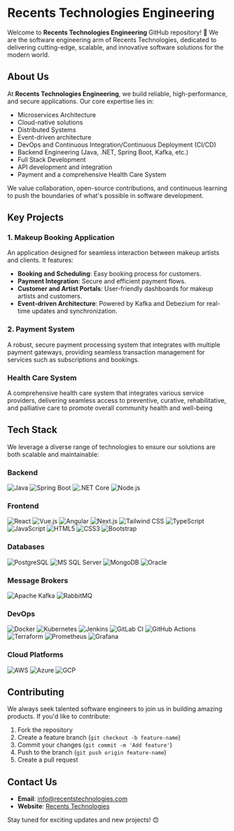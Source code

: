 # Recents Technologies Engineering

Welcome to **Recents Technologies Engineering** GitHub repository! 🚀 We are the software engineering arm of Recents Technologies, dedicated to delivering cutting-edge, scalable, and innovative software solutions for the modern world.

## About Us

At **Recents Technologies Engineering**, we build reliable, high-performance, and secure applications. Our core expertise lies in:

- Microservices Architecture
- Cloud-native solutions
- Distributed Systems
- Event-driven architecture
- DevOps and Continuous Integration/Continuous Deployment (CI/CD)
- Backend Engineering (Java, .NET, Spring Boot, Kafka, etc.)
- Full Stack Development
- API development and integration
- Payment and a comprehensive Health Care System

We value collaboration, open-source contributions, and continuous learning to push the boundaries of what's possible in software development.

## Key Projects

### 1. Makeup Booking Application
An application designed for seamless interaction between makeup artists and clients. It features:

- **Booking and Scheduling**: Easy booking process for customers.
- **Payment Integration**: Secure and efficient payment flows.
- **Customer and Artist Portals**: User-friendly dashboards for makeup artists and customers.
- **Event-driven Architecture**: Powered by Kafka and Debezium for real-time updates and synchronization.

### 2. Payment System
A robust, secure payment processing system that integrates with multiple payment gateways, providing seamless transaction management for services such as subscriptions and bookings.

### Health Care System
A comprehensive health care system that integrates various service providers, delivering seamless access to preventive, curative, rehabilitative, and palliative care to promote overall community health and well-being

## Tech Stack

We leverage a diverse range of technologies to ensure our solutions are both scalable and maintainable:

### Backend
![Java](https://img.shields.io/badge/Java-007396?logo=java&logoColor=white&style=for-the-badge)
![Spring Boot](https://img.shields.io/badge/Spring%20Boot-6DB33F?logo=spring-boot&logoColor=white&style=for-the-badge)
![.NET Core](https://img.shields.io/badge/.NET%20Core-512BD4?logo=dotnet&logoColor=white&style=for-the-badge)
![Node.js](https://img.shields.io/badge/Node.js-339933?logo=node.js&logoColor=white&style=for-the-badge)

### Frontend
![React](https://img.shields.io/badge/React-61DAFB?logo=react&logoColor=black&style=for-the-badge)
![Vue.js](https://img.shields.io/badge/Vue.js-4FC08D?logo=vue.js&logoColor=white&style=for-the-badge)
![Angular](https://img.shields.io/badge/Angular-DD0031?logo=angular&logoColor=white&style=for-the-badge)
![Next.js](https://img.shields.io/badge/Next.js-000000?logo=next.js&logoColor=white&style=for-the-badge)
![Tailwind CSS](https://img.shields.io/badge/Tailwind%20CSS-06B6D4?logo=tailwind-css&logoColor=white&style=for-the-badge)
![TypeScript](https://img.shields.io/badge/TypeScript-3178C6?logo=typescript&logoColor=white&style=for-the-badge)
![JavaScript](https://img.shields.io/badge/JavaScript-F7DF1E?logo=javascript&logoColor=black&style=for-the-badge)
![HTML5](https://img.shields.io/badge/HTML5-E34F26?logo=html5&logoColor=white&style=for-the-badge)
![CSS3](https://img.shields.io/badge/CSS3-1572B6?logo=css3&logoColor=white&style=for-the-badge)
![Bootstrap](https://img.shields.io/badge/Bootstrap-7952B3?logo=bootstrap&logoColor=white&style=for-the-badge)

### Databases
![PostgreSQL](https://img.shields.io/badge/PostgreSQL-4169E1?logo=postgresql&logoColor=white&style=for-the-badge)
![MS SQL Server](https://img.shields.io/badge/MS%20SQL%20Server-CC2927?logo=microsoft-sql-server&logoColor=white&style=for-the-badge)
![MongoDB](https://img.shields.io/badge/MongoDB-47A248?logo=mongodb&logoColor=white&style=for-the-badge)
![Oracle](https://img.shields.io/badge/Oracle-F80000?logo=oracle&logoColor=white&style=for-the-badge)

### Message Brokers
![Apache Kafka](https://img.shields.io/badge/Apache%20Kafka-231F20?logo=apache-kafka&logoColor=white&style=for-the-badge)
![RabbitMQ](https://img.shields.io/badge/RabbitMQ-FF6600?logo=rabbitmq&logoColor=white&style=for-the-badge)

### DevOps
![Docker](https://img.shields.io/badge/Docker-2496ED?logo=docker&logoColor=white&style=for-the-badge)
![Kubernetes](https://img.shields.io/badge/Kubernetes-326CE5?logo=kubernetes&logoColor=white&style=for-the-badge)
![Jenkins](https://img.shields.io/badge/Jenkins-D24939?logo=jenkins&logoColor=white&style=for-the-badge)
![GitLab CI](https://img.shields.io/badge/GitLab%20CI-FC6D26?logo=gitlab&logoColor=white&style=for-the-badge)
![GitHub Actions](https://img.shields.io/badge/GitHub%20Actions-2088FF?logo=github-actions&logoColor=white&style=for-the-badge)
![Terraform](https://img.shields.io/badge/Terraform-7B42BC?logo=terraform&logoColor=white&style=for-the-badge)
![Prometheus](https://img.shields.io/badge/Prometheus-E6522C?logo=prometheus&logoColor=white&style=for-the-badge)
![Grafana](https://img.shields.io/badge/Grafana-F46800?logo=grafana&logoColor=white&style=for-the-badge)

### Cloud Platforms
![AWS](https://img.shields.io/badge/AWS-232F3E?logo=amazon-aws&logoColor=white&style=for-the-badge)
![Azure](https://img.shields.io/badge/Azure-0078D4?logo=microsoft-azure&logoColor=white&style=for-the-badge)
![GCP](https://img.shields.io/badge/GCP-4285F4?logo=google-cloud&logoColor=white&style=for-the-badge)

## Contributing

We always seek talented software engineers to join us in building amazing products. If you'd like to contribute:

1. Fork the repository
2. Create a feature branch (`git checkout -b feature-name`)
3. Commit your changes (`git commit -m 'Add feature'`)
4. Push to the branch (`git push origin feature-name`)
5. Create a pull request

## Contact Us

- **Email**: info@recentstechnologies.com  
- **Website**: [Recents Technologies](https://recentstechnologies.com)

Stay tuned for exciting updates and new projects! 😊
